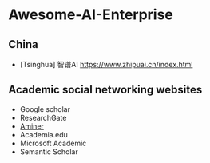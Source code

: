 # Awesome-AI-Enterprise


## China
- [Tsinghua] 智谱AI https://www.zhipuai.cn/index.html











## Academic social networking websites
- Google scholar
- ResearchGate
- [Aminer](https://direct.mit.edu/dint/article/1/1/58/9974/AMiner-Search-and-Mining-of-Academic-Social)
- Academia.edu
- Microsoft Academic
- Semantic Scholar
